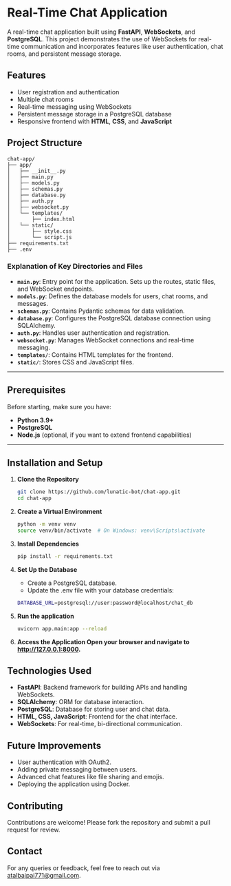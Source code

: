 # Real-Time Chat Application

A real-time chat application built using **FastAPI**, **WebSockets**, and **PostgreSQL**. This project demonstrates the use of WebSockets for real-time communication and incorporates features like user authentication, chat rooms, and persistent message storage.

## Features

- User registration and authentication
- Multiple chat rooms
- Real-time messaging using WebSockets
- Persistent message storage in a PostgreSQL database
- Responsive frontend with **HTML**, **CSS**, and **JavaScript**

## Project Structure

```plaintext
chat-app/
├── app/
│   ├── __init__.py
│   ├── main.py
│   ├── models.py
│   ├── schemas.py
│   ├── database.py
│   ├── auth.py
│   ├── websocket.py
│   └── templates/
│       ├── index.html
│   └── static/
│       ├── style.css
│       └── script.js
├── requirements.txt
├── .env
```

### Explanation of Key Directories and Files

- **`main.py`**: Entry point for the application. Sets up the routes, static files, and WebSocket endpoints.
- **`models.py`**: Defines the database models for users, chat rooms, and messages.
- **`schemas.py`**: Contains Pydantic schemas for data validation.
- **`database.py`**: Configures the PostgreSQL database connection using SQLAlchemy.
- **`auth.py`**: Handles user authentication and registration.
- **`websocket.py`**: Manages WebSocket connections and real-time messaging.
- **`templates/`**: Contains HTML templates for the frontend.
- **`static/`**: Stores CSS and JavaScript files.

---

## Prerequisites

Before starting, make sure you have:

- **Python 3.9+**
- **PostgreSQL**
- **Node.js** (optional, if you want to extend frontend capabilities)

---

## Installation and Setup

1. **Clone the Repository**

   ```bash
   git clone https://github.com/lunatic-bot/chat-app.git
   cd chat-app

   ```

2. **Create a Virtual Environment**

   ```bash
   python -m venv venv
   source venv/bin/activate  # On Windows: venv\Scripts\activate

   ```

3. **Install Dependencies**

   ```bash
   pip install -r requirements.txt

   ```

4. **Set Up the Database**

   - Create a PostgreSQL database.
   - Update the .env file with your database credentials:

   ```bash
   DATABASE_URL=postgresql://user:password@localhost/chat_db
   ```

5. **Run the application**

   ```bash
   uvicorn app.main:app --reload

   ```

6. **Access the Application Open your browser and navigate to http://127.0.0.1:8000.**

## Technologies Used

- **FastAPI**: Backend framework for building APIs and handling WebSockets.
- **SQLAlchemy**: ORM for database interaction.
- **PostgreSQL**: Database for storing user and chat data.
- **HTML, CSS, JavaScript**: Frontend for the chat interface.
- **WebSockets**: For real-time, bi-directional communication.

## Future Improvements

- User authentication with OAuth2.
- Adding private messaging between users.
- Advanced chat features like file sharing and emojis.
- Deploying the application using Docker.

## Contributing

Contributions are welcome! Please fork the repository and submit a pull request for review.

## Contact

For any queries or feedback, feel free to reach out via atalbajpai771@gmail.com.
